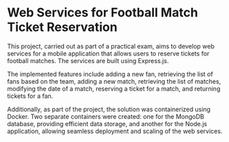 # Web Services for Football Match Ticket Reservation

This project, carried out as part of a practical exam, aims to develop web services for a mobile application that allows users to reserve tickets for football matches. The services are built using Express.js.

The implemented features include adding a new fan, retrieving the list of fans based on the team, adding a new match, retrieving the list of matches, modifying the date of a match, reserving a ticket for a match, and returning tickets for a fan.

Additionally, as part of the project, the solution was containerized using Docker. Two separate containers were created: one for the MongoDB database, providing efficient data storage, and another for the Node.js application, allowing seamless deployment and scaling of the web services.

